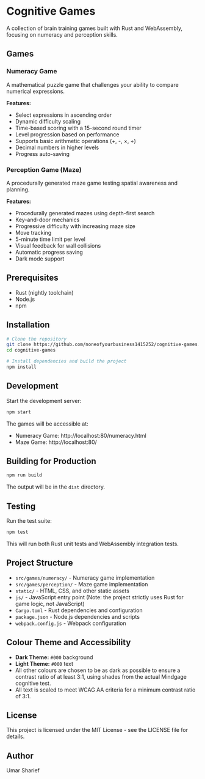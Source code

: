 # Cognitive Games

A collection of brain training games built with Rust and WebAssembly, focusing on numeracy and perception skills.

## Games

### Numeracy Game
A mathematical puzzle game that challenges your ability to compare numerical expressions.

**Features:**
- Select expressions in ascending order
- Dynamic difficulty scaling
- Time-based scoring with a 15-second round timer
- Level progression based on performance
- Supports basic arithmetic operations (+, -, ×, ÷)
- Decimal numbers in higher levels
- Progress auto-saving

### Perception Game (Maze)
A procedurally generated maze game testing spatial awareness and planning.

**Features:**
- Procedurally generated mazes using depth-first search
- Key-and-door mechanics
- Progressive difficulty with increasing maze size
- Move tracking
- 5-minute time limit per level
- Visual feedback for wall collisions
- Automatic progress saving
- Dark mode support

## Prerequisites

- Rust (nightly toolchain)
- Node.js
- npm

## Installation

```bash
# Clone the repository
git clone https://github.com/noneofyourbusiness1415252/cognitive-games.git
cd cognitive-games

# Install dependencies and build the project
npm install
```

## Development

Start the development server:

```bash
npm start
```

The games will be accessible at:
- Numeracy Game: http://localhost:80/numeracy.html
- Maze Game: http://localhost:80/

## Building for Production

```bash
npm run build
```

The output will be in the `dist` directory.

## Testing

Run the test suite:

```bash
npm test
```

This will run both Rust unit tests and WebAssembly integration tests.

## Project Structure

- `src/games/numeracy/` - Numeracy game implementation
- `src/games/perception/` - Maze game implementation
- `static/` - HTML, CSS, and other static assets
- `js/` - JavaScript entry point (Note: the project strictly uses Rust for game logic, not JavaScript)
- `Cargo.toml` - Rust dependencies and configuration
- `package.json` - Node.js dependencies and scripts
- `webpack.config.js` - Webpack configuration

## Colour Theme and Accessibility

- **Dark Theme:** `#000` background  
- **Light Theme:** `#000` text  
- All other colours are chosen to be as dark as possible to ensure a contrast ratio of at least 3:1, using shades from the actual Mindgage cognitive test.  
- All text is scaled to meet WCAG AA criteria for a minimum contrast ratio of 3:1.

## License

This project is licensed under the MIT License - see the LICENSE file for details.

## Author

Umar Sharief